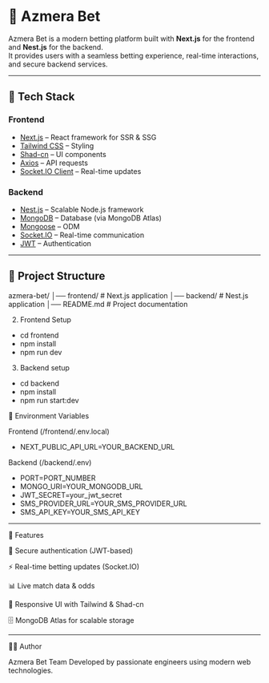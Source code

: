 # 🎰 Azmera Bet

Azmera Bet is a modern betting platform built with **Next.js** for the frontend and **Nest.js** for the backend.  
It provides users with a seamless betting experience, real-time interactions, and secure backend services.

---

## 🚀 Tech Stack

### Frontend
- [Next.js](https://nextjs.org/) – React framework for SSR & SSG
- [Tailwind CSS](https://tailwindcss.com/) – Styling
- [Shad-cn](https://ui.shadcn.com/) – UI components
- [Axios](https://axios-http.com/) – API requests
- [Socket.IO Client](https://socket.io/) – Real-time updates

### Backend
- [Nest.js](https://nestjs.com/) – Scalable Node.js framework
- [MongoDB](https://www.mongodb.com/) – Database (via MongoDB Atlas)
- [Mongoose](https://mongoosejs.com/) – ODM
- [Socket.IO](https://socket.io/) – Real-time communication
- [JWT](https://jwt.io/) – Authentication

---




## 📂 Project Structure

azmera-bet/
│── frontend/ # Next.js application
│── backend/ # Nest.js application
│── README.md # Project documentation

2. Frontend Setup

- cd frontend
- npm install
- npm run dev


3. Backend setup

- cd backend
- npm install
- npm run start:dev


🔑 Environment Variables

Frontend (/frontend/.env.local)

- NEXT_PUBLIC_API_URL=YOUR_BACKEND_URL

Backend (/backend/.env)

- PORT=PORT_NUMBER
- MONGO_URI=YOUR_MONGODB_URL
- JWT_SECRET=your_jwt_secret
- SMS_PROVIDER_URL=YOUR_SMS_PROVIDER_URL
- SMS_API_KEY=YOUR_SMS_API_KEY

---





📌 Features

🔐 Secure authentication (JWT-based)

⚡ Real-time betting updates (Socket.IO)

📊 Live match data & odds

🎨 Responsive UI with Tailwind & Shad-cn

🗄️ MongoDB Atlas for scalable storage


---


👨‍💻 Author

Azmera Bet Team
Developed by passionate engineers using modern web technologies.
